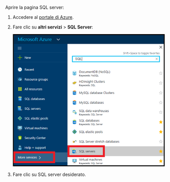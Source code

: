 
Aprire la pagina SQL server:

1.  Accedere al [portale di Azure](https://portal.azure.com).
2.  Fare clic su **altri servizi** > **SQL Server**:

    ![SQL Server](./media/sql-database-browse-to-server/browse-to-server.png)

3.  Fare clic su SQL server desiderato.